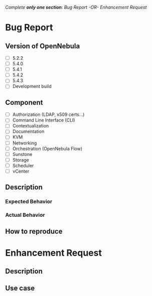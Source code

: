 _Complete **only one section**: Bug Report -OR- Enhancement Request_

<!-- ------------------------------------------ -->
<!-- ------------------------------------------ -->
<!-- COMPLETE THIS SECTION FOR BUG REPORTS      -->
<!-- ------------------------------------------ -->
<!-- ------------------------------------------ -->

# Bug Report
## Version of OpenNebula
<!--Mark the relevant versions affected with [X] -->
- [ ] 5.2.2
- [ ] 5.4.0
- [ ] 5.4.1
- [ ] 5.4.2
- [ ] 5.4.3
- [ ] Development build

## Component
<!-- Mark the relevant versions affected with [X] -->
- [ ] Authorization (LDAP, x509 certs...)
- [ ] Command Line Interface (CLI)
- [ ] Contextualization
- [ ] Documentation
- [ ] KVM
- [ ] Networking
- [ ] Orchestration (OpenNebula Flow)
- [ ] Sunstone
- [ ] Storage
- [ ] Scheduler
- [ ] vCenter

## Description
<!-- Brief description of your problem -->

### Expected Behavior

### Actual Behavior

## How to reproduce
<!-- Steps to reproduce the issue -->

<!-- ------------------------------------------ -->
<!-- ------------------------------------------ -->
<!-- COMPLETE THIS SECTION FOR FEATURE REQUESTS -->
<!-- ------------------------------------------ -->
<!-- ------------------------------------------ -->
# Enhancement Request
## Description
<!-- Brief description of the new functionality -->

## Use case
<!-- How are you going to use this new feature? Why do you need it? -->
